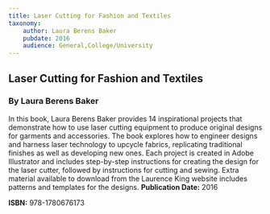 ```yaml
---
title: Laser Cutting for Fashion and Textiles
taxonomy:
	author: Laura Berens Baker
	pubdate: 2016
	audience: General,College/University
---
```

## Laser Cutting for Fashion and Textiles
### By Laura Berens Baker

In this book, Laura Berens Baker provides 14 inspirational projects that demonstrate how to use laser cutting equipment to produce original designs for garments and accessories. The book explores how to engineer designs and harness laser technology to upcycle fabrics, replicating traditional finishes as well as developing new ones.  Each project is created in Adobe Illustrator and includes step-by-step instructions for creating the design for the laser cutter, followed by instructions for cutting and sewing. Extra material available to download from the Laurence King website includes patterns and templates for the designs.
**Publication Date:** 2016

**ISBN:** 978-1780676173